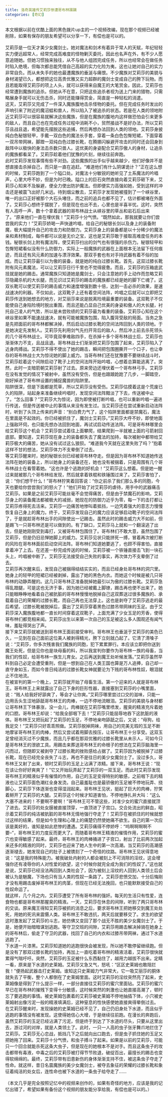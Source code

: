 ```yaml
---
title: 洛奇英雄传艾莉莎惨遭哥布林蹂躏
categories: [奇幻]
---
```


本文根据以前在优酷上面的黑色拨片up主的一个视频改编，现在那个视频已经被削除，如果有保存的朋友希望可以分享一下，有偿也是可以的。<br><br>艾莉莎是一位天才美少女魔剑士。她对魔法和剑术有着异于常人的天赋，年纪轻轻实力便远超常人，经常完成高难度的怪物剿灭委托，因此也名声在外，有不少人愿意追随她。但她习惯独来独往，从不与他人组团完成任务，所以也经常会在做任务时陷入绝境，但每次都总能凭借自己高超的实力化险为夷，这也让她对自己的实力非常自负。而从未失手的她也最遭魔族的垂涎与痛恨。不少魔族对艾莉莎的美貌与身材渴望已久，都想把这位高贵优雅又实力超群的魔剑士变成自己的胯下玩物。而且若能取得艾莉莎的项上人头，就可以获得来自魔王的大笔赏金。因此，艾莉莎也经常遭到魔族的追杀。但她从不在意，只把这些追杀者视为送上门来的猎物，只需略展身手就可以无伤击杀，同时还能赚得赏金，简直是一种轻松的消遣。<br>这天，艾莉莎又完成了一件深入魔族腹地击杀怪物的委托。但在完成任务时发出的声响引来了附近的魔沼蛙和兽人，所以陷入了被追杀的状态。若是在人类的领地附近艾莉莎可以很容易就解决这些魔族，但是在魔族的腹地内这样做恐怕会引来更多的敌人，而且自己也在完成任务过程中消耗不小，贸然接战不是好办法，所以艾莉莎且战且退，希望能先摆脱这些追捕，然后再想办法回到人类的领地。艾莉莎身披纯白色秘银轻甲，手戴一双白色的魔法长手套，穿着一条白色包臀短裙，下面穿着一双吊带网袜，脚蹬一双纯白色过膝长靴，在腾挪闪躲避开攻击的同时还会回身到敌阵中以极快的身法击杀数只兽人。这优美的身姿配合艾莉莎傲人的身材，让追杀的魔族都看呆了。艾莉莎趁着他们犹豫的片刻，继续往前奔跑。<br>此时艾莉莎发现事情有些不对劲。这些魔族的出手似乎越来越少，他们好像并不是想直接击杀掉自己，而只是一直在追赶。“难道他们有什么阴谋诡计？”正在这么想的时候，艾莉莎跑到了一个隘口处。对魔法十分敏锐的她听见了土系魔法的吟唱声，心里大呼不妙，但是为时已晚。隘口上的巨石突然直接向着艾莉莎砸下来，艾莉莎心知来不及躲避，便全力使出防护魔法。但即便实力高强如她，受到这样的冲击还是被震飞出好几米远。待到烟尘散去，艾莉莎才发现她被撞到了一个峡谷里，唯一的出口正好被那个大石头堵住，而之前的追兵也都不见了，估计都被堵在外面了。艾莉莎心想终于摆脱了，但是现在也出不去，心里也是半喜半忧。这时，突然有人高呼一声，数十个拿着武器的哥布林战士从峡谷里的草丛和岩石后出来了。“原来他们一直在埋伏我！”艾莉莎十分气愤。“既然如此，那我就要让你们尝尝我的实力！”艾莉莎娇喝一声快速吟唱，给自己的秘银长剑以及身上的装备附魔，极大幅提升自己的攻击力和防御力。艾莉莎身上的装备都是以十分稀少的魔法亲和素材制成，每件都可以说是无价之宝，这也是艾莉莎敢于接取高难度任务的本钱。秘银长剑上附有魔法阵，使艾莉莎扫出的剑气也有很强的杀伤力。秘银轻甲和包臀短裙看似没有什么防御力，实际上一般魔族的武器在上面根本无法留下任何痕迹，而且还有风元素的加速与漂浮效果。那双手套也有对手持武器有着不俗的加成。而让艾莉莎最引以为傲的装备，就是她的纯白过膝长靴。首先，这双过膝长靴附有风元素魔法，可以让艾莉莎日行千里也不觉得疲惫。而且，艾莉莎的压箱底武技就是她的踢击。通常魔族只知道她是魔剑士，只会注意她的手上动作而忽略艾莉莎隐藏杀机的大长腿，而见识过艾莉莎的踢击的魔族都已经是她的脚下亡魂了。这双长靴可以使艾莉莎的踢击威力和速度增强到数十倍，达到一击必杀的效果，是速战速决的利器。不仅如此，这双靴子上还有着空间法阵，吟唱之后就可以立即把艾莉莎传送到她想去的地方，对艾丽莎来说是脱离险境最重要的装备。这双靴子不仅能使自己身陷险境时脱出重围，而且还能凸显自己优美的身姿和傲人的大长腿，衬托自己凌人的气势，所以是未尝败绩的艾莉莎最为看重的装备。艾莉莎心知在这个峡谷里如果不能速战速决，就有可能被魔族包围，陷入腹背受敌的局面。当务之急是先把面前的哥布林都解决掉，然后启动过膝长靴的空间法阵回到人类的领地。于是她决定先发制人。艾莉莎先利用剑气先扫开背后的敌人，然后冲上前去杀死领头的几个哥布林战士。可毕竟双拳难敌四手，在杀掉十多个哥布林战士后，艾莉莎也渐渐体力不支，且战且退。哥布林战士们渐渐把艾莉莎包围了起来，艾莉莎陷入了近身肉搏战。艾莉莎不得不使出了她的踢击，瞬间把包围圈撕开一个口子，也让幸存的哥布林战士大为惊诧她的脚上威力。当哥布林们还在犹豫要不要继续战斗时，艾莉莎趁着这个间隙启动了靴子上的空间法阵开始吟唱，心想着总算能逃离了。突然，此时一支暗箭朝艾莉莎射了过去。原来旁边还埋伏着一个哥布林弓手。艾莉莎在没有发觉的情况下被射中，虽然没有受伤，但是也踉踉跄跄了几步，一脚踏空，刚好掉进了哥布林设置的捕捉魔兽的陷阱里。<br>陷阱很深，但是下面都是荒草，所以艾莉莎没有受伤。艾莉莎估摸着这是个荒废已久的陷阱，站起身来准备继续吟唱时，发现空间法阵黯淡了下去，传送被中止了。“怎么回事？”艾莉莎大为惊诧，因为即使被打断吟唱，也可以重新吟唱一遍进行传送，但是传送被中止的事情从来没有发生过。当艾莉莎还在尝试重新启动法阵时，听到了头顶上传来的声音：“别白费力气了，这个陷阱里面都是禁魔石，魔法在里面是不起效的。你已经被抓住了，魔剑士艾莉莎。”艾莉莎大呼不妙，即使地面上强敌环伺，也只能先想办法回到地面，再试试启动传送法阵。可是哥布林哪里会给艾莉莎这个机会？艾莉莎尝试着往上面攀爬，结果爬到一半就被上面的弓箭射回底部。要知道，艾莉莎现在身上的装备都失去了魔法的加持，每次被射中都带给艾莉莎极大的痛苦，她从没有试过这么狼狈。“难道我今天就在这里失败了吗？”抱着这样不甘的想法，艾莉莎体力不支晕倒了过去。<br>等艾莉莎醒来时，她的秘银长剑已经被哥布林夺走。但是因为哥布林不知道她传送法阵在她的装备上，所以她身上的装备还在，她也没有被捆着，只是周围有几个哥布林战士在看管着她。“这也许是个逃跑的好机会！”艾莉莎这么想着。但是她一醒过来就被那几个哥布林给发现，然后就拿着铁棍和铁锤围过来了。艾莉莎害怕了，说：“你们想干什么！”哥布林狞笑着回答说：“你之前杀了我们那么多的同胞，今天也要给你尝尝我们的怒火了！”他们开始了对艾莉莎的虐待，用手中的武器痛击艾莉莎。如果是之前艾莉莎可能丝毫不会觉得痛苦，但是由于禁魔石的影响，艾莉莎身上的装备魔法都被极大的减弱，她现在的防御力近乎为零，每一下的击打都让艾莉莎疼得死去活来。艾莉莎一边痛苦地惨叫着抵挡，一边凭着强大的意志力慢慢恢复自己身上的魔力。终于，艾莉莎发现自己的魔力应该足够启动靴子的空间法阵了，于是就趁哥布林出手的间隙使出一记踢击。虽然此时的踢击威力大不如前，但是踢飞一只哥布林还是可以做到的。有了缺口，艾莉莎马上就和一个翻滚逃了出去，但是她刚刚受到毒打，又被哥布林包围住了。哥布林们不敢大意，虽然包围了艾莉莎，但是仍旧忌惮她脚上的威力。艾莉莎见状只能拼死一搏，冒着再次被打断的风险在哥布林面前启动空间法阵。哥布林们知道她要逃了，也顾不得害怕，直接拿着冲了上去。在还差一秒完成传送的时候，艾莉莎被一个铁锤直接击飞到一块石头上，吟唱被中断了。艾莉莎无法接受自己失败的事实，再次体力不支晕倒了过去。<br>艾莉莎再次醒来后，发现自己被捆得结结实实的，而且已经身处哥布林的洞穴里。她身上的轻甲的短裙已经被剥掉，露出了她的黑色内衣。而她这个时候是被几只哥布林的动静弄醒的。这几只哥布林正准备脱掉她最引以为傲的过膝长靴。艾莉莎急得乱蹬腿，可是这也无济于事，因为她已经被戴上脚镣，踢击再也使不出来了。她只能眼睁睁地看着自己被肮脏的哥布林慢慢地脱掉自己这双葬送过很多魔族的、承载着自己的荣耀的过膝长靴，而自己再也无法穿上。这也是剥夺了艾莉莎逃走的最后希望。过膝长靴被脱掉后，露出了艾莉莎穿着黑色过膝吊带网袜的玉足。由于艾莉莎深入魔族腹地都一直长时间穿着这双靴子，上面充满了少女玉足的芳香，使得哥布林们都竞相来闻。艾莉莎出生以来第一次自己的玉足被这么多人围观还有闻气味，羞耻得哭出了声。<br>接下来艾莉莎就被送到哥布林王面前接受审判。哥布林王也垂涎于艾莉莎的美色已久，一见到在自己面前这位美人被剥得精光，胯下立刻就凸起了。它清了清嗓子说：“艾莉莎，你多次残害我们魔族的同胞，犯下累累罪行。本应该立即把你送到魔王处死，但是见你也是块母畜的料，所以我宣判你要作为哥布林一族的母畜，当我们的性奴，给哥布林一族生儿育女。之后再送到魔王处听候发落。”艾莉莎虽然早料到自己必定会遭受重刑，但是一想到自己在人类王国也算是万人追捧，自己却一直守身如玉，而如今昔日纯洁的过膝长靴女神就要沦为下贱的哥布林性奴，眼泪就止不住地流。<br>在被宣判的第一个晚上，艾莉莎就开始了母畜生活。第一个迎来的人就是哥布林王。哥布林王上来就露出了自己下身的巨形性器，直接塞到艾莉莎的小嘴里面，说：“贱人给我好好舔爽了，等会才让你爽。”艾莉莎哪里尝过口交的滋味，只能一边用舌头生涩地舔舐哥布林王的肉棒，一边不停地流眼泪。艾莉莎的美貌与身材都让哥布林王下体暴涨，没一会儿，肉棒就在艾莉莎嘴里喷发，腥臭的精液充斥着她的口腔。哥布林王却说：“给我全部咽下去！”艾莉莎只能屈辱地吞下这肮脏的液体。哥布林王又把玩起了艾莉莎的玉足，不停地亲吻舔舐之后，又说：“母狗，给我足交！”艾莉莎只好乖乖照做。艾莉莎脱掉网袜，用自己的完美无瑕的玉足不断地摩挲哥布林王的肉棒，然后又尝试着用脚去按压，让哥布林王十分享受。这双玉足曾经消灭过不少魔族，而且几乎都在那双优雅的过膝长靴里从未示人，可如今只是哥布林王的泄欲工具。用踢击来葬送哥布林王的命根子的想法在艾莉莎脑海里一闪而过，但随即又被剥夺了过膝长靴的挫败感给占据了。艾莉莎因为被脱掉了过膝长靴，现在已经完全丧失了斗志，再也不是往日的美少女魔剑士了。没过多久，哥布林王又射了出来，顿时艾莉莎的玉足上沾满了浓精。接下来，哥布林王说：“现在该让你好好爽爽了！”它又开始玩弄起了艾莉莎的一双玉足。而此时艾莉莎发现哥布林王的精液似乎有催情的作用，自己的玉足变得特别的敏感，之前咽下去的精液也让艾莉莎面色潮红全身发烫。自己最羞耻也是最骄傲的玉足被不停地玩弄、挠脚心，艾莉莎下体逐渐也变得湿润起来。哥布林王见状，挺起了巨大的肉棒，狞笑着掰开了艾莉莎的大腿。艾莉莎这个时候才知道害怕，不停地挣扎并大叫：“这么大塞不进来的！不要啊不要啊！”哥布林王可不管这些，对准少女的蜜穴直接就顶了进去。艾莉莎的处女膜被直接顶穿，一直顶进了子宫口。交合处流出的鲜血，昭示着艾莉莎的纯洁被肮脏的哥布林无情地强行夺走了！艾莉莎在被抓住的时候就想过这样的结果，但是如今生理和心理上的痛楚仍然使她痛不欲生。自己的第一次应该是美好的，谁知是如此悲惨的遭遇。艾莉莎痛得不停娇呼：“呜啊啊啊啊不要–”，哥布林王的力度反而更大了。而随着哥布林王精液的催情作用，艾莉莎的蜜穴也变得敏感了起来。最终，哥布林王的肉棒捅进了子宫口，射出了比前两次加起来还多的精液的同时，艾莉莎也迎来了她人生中的第一次高潮。当艾莉莎的高潮感逐渐褪去，她发现自己的肚子上被镌刻了一个奇怪的纹路。哥布林王见状得意地说：“这是我的特殊能力。被我破处内射的人都会被刻上不可消除的淫纹，这会增强你还有凌辱你的人对性爱的欲望，这个时候你就完全成为我们的性奴了。”这也就是说，艾莉莎已经没法再回到人类社会了，因为被刻上淫纹的人回到人类领土后会被认为是魅魔，下场也只有当人类的性奴一条路了。艾莉莎悲愤交加，十分后悔刚才没有用踢击废掉哥布林王的肉茎，但现在已经无法挽回，也只能默默接受自己的性奴命运了。<br>就这样，几个月之内，艾莉莎遭受了所有哥布林的强奸。每天的生活只有性爱，连食物也都是哥布林那腥臭的精液。一天，艾莉莎在休息的间隙，听到了两只哥布林的交谈。原来魔王得知艾莉莎被抓的消息之后，要求哥布林王把她移交到魔王处处死，用她的死讯来震慑人类。哥布林王不敢违抗，两天后就要移交了。求生的欲望这时激发起了艾莉莎的斗志，她仿佛又变回了那个战无不胜的美少女魔剑士了。于是，她便开始暗暗谋划逃跑。等守卫交班的间隙，艾莉莎用踢击解决掉骑在她身上的哥布林后，偷走了守卫的武器，找回了自己的内衣和过膝吊带网袜，通过下水道逃跑了。<br>下水道一片漆黑。艾莉莎知道她的逃跑很快会被发现，所以她不敢停留继续跑。但是没有了那双过膝长靴的加持，再加上一直吃着哥布林的精液活着，艾莉莎很快就累得气喘吁吁。突然，艾莉莎的玉足被什么东西黏住了，越用力越拔不出来。定睛一看，原来是下水道的史莱姆。艾莉莎又急又气，怒吼：“区区史莱姆也敢阻拦我！”便扬起武器击打史莱姆。谁知这只史莱姆力气非常大，它一吸艾丽莎的胴体就失去了平衡，整个人都倒在了史莱姆里面。这时艾莉莎的淫纹突然亮了起来，史莱姆像是得到了什么提示一样，一部分直接往艾莉莎的蜜穴里面钻。艾莉莎的蜜穴早已在哥布林的摧残下变得十分敏感，这时候突然的刺激也让她直接高潮了，顿时忘了要逃跑的事情。被史莱姆包裹着的艾莉莎被史莱姆不停地抽插下体，小穴被史莱姆射出像污泥一般的精液填满后，这种窒息的性快感使她直接爽得晕倒过去。<br>在艾莉莎醒来时，发现操她的史莱姆已经不见了，自己仍旧身处下水道，而且似乎逃跑的事情没有被发现。这使得她信心大增，于是继续往前跑。在漫长的奔跑后，虽然艾莉莎的玉足已经沾满了污泥，但是终于到达了下水道的尽头，只要从这里出去，游过河的对岸，就是人类领土了。此时，一只一人高的虫子张牙舞爪地拦住了艾莉莎。艾莉莎无心恋战，抵挡几下之后就向出口跑去，但是虫子抓住她的玉足又把她拖了回来。艾莉莎十分气愤，和虫子搏斗了起来。如果是以前的艾莉莎，可能只一个回合就能杀死这条大虫子，但是现在的她根本不是对手。而且这条虫子的攻击都带有毒液，中毒之后的艾莉莎被打得节节败退，破绽百出，最擅长的踢击也变得软绵绵的。最终，艾莉莎带有旧患新伤的身体渐渐支持不住，被这条虫子夺走了性命。就这样，昔日名震魔族的美少女魔剑士，被夺去象征的荣耀的过膝长靴和象征着纯洁的处女后，连性命也被下水道的一条虫子给夺走了……<br><br>（本文几乎是完全按照记忆中的视频来创作的，如果有奇怪的地方，应该是我的记忆出错了，希望如果有备份这个视频的朋友能分享给我，有偿也是可以的。）